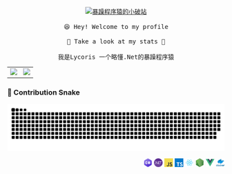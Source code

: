 <p align="center">
  <a href="//www.lycoris.cloud" target="_blank" title="暴躁程序猿的小破站" alt="暴躁程序猿的小破站"><img src="https://lycoris.cloud/upload/%E9%80%8F%E6%98%8E%E5%BA%95logo-2.png" width="60px" title="暴躁程序猿的小破站" alt="暴躁程序猿的小破站"></a>
  <br><br />
  <samp>
    😆 Hey! Welcome to my profile
    <br />
    <br />🍉 Take a look at my stats  🌱
    <br />
    <br />
    我是Lycoris 一个略懂.Net的暴躁程序猿
  </samp>
</p>

<table>
  <tbody>
    <tr>
      <td>
        <picture>
          <source media="(prefers-color-scheme: dark)" srcset="https://github-readme-stats.vercel.app/api?username=lycoris-xmin&theme=vue-dark&show_icons=true&hide_border=true">
          <source media="(prefers-color-scheme: light)" srcset="https://github-readme-stats.vercel.app/api?username=lycoris-xmin&theme=vue&show_icons=true&hide_border=true">
          <img src="https://github-readme-stats.vercel.app/api?username=lycoris-xmin&theme=vue&show_icons=true&hide_border=true">
        </picture>
      </td>
      <td>
        <picture>
          <source media="(prefers-color-scheme: dark)" srcset="https://github-readme-stats.vercel.app/api/top-langs/?username=lycoris-xmin&theme=vue-dark&layout=compact&hide_border=true">
          <source media="(prefers-color-scheme: light)" srcset="https://github-readme-stats.vercel.app/api/top-langs/?username=lycoris-xmin&theme=vue&layout=compact&hide_border=true">
          <img src="https://github-readme-stats.vercel.app/api/top-langs/?username=lycoris-xmin&theme=vue&layout=compact&hide_border=true">
        </picture>
      </td>
    </tr>
  </tbody>
</table>

### 🐍 Contribution Snake

<picture>
  <source media="(prefers-color-scheme: dark)" srcset="https://raw.githubusercontent.com/lycoris-xmin/lycoris-xmin/master/assets/github-contribution-grid-snake-dark.svg">
  <source media="(prefers-color-scheme: light)" srcset="https://raw.githubusercontent.com/lycoris-xmin/lycoris-xmin/master/assets/github-contribution-grid-snake.svg">
  <img alt="github contribution grid snake animation" src="https://raw.githubusercontent.com/lycoris-xmin/lycoris-xmin/master/assets/github-contribution-grid-snake.svg">
</picture>

<br />

<p align="right">
  <a><img height="20" alt="javascript" src="https://raw.githubusercontent.com/github/explore/80688e429a7d4ef2fca1e82350fe8e3517d3494d/topics/csharp/csharp.png"></a>
  <a><img height="20" alt="javascript" src="https://raw.githubusercontent.com/github/explore/80688e429a7d4ef2fca1e82350fe8e3517d3494d/topics/dotnet/dotnet.png"></a>
<a><img height="20" alt="javascript" src="https://raw.githubusercontent.com/github/explore/80688e429a7d4ef2fca1e82350fe8e3517d3494d/topics/javascript/javascript.png"></a>
<a><img height="20" alt="typescript" src="https://raw.githubusercontent.com/github/explore/80688e429a7d4ef2fca1e82350fe8e3517d3494d/topics/typescript/typescript.png"></a>
<a><img height="20" alt="react" src="https://raw.githubusercontent.com/github/explore/80688e429a7d4ef2fca1e82350fe8e3517d3494d/topics/react/react.png"></a>
<a><img height="20" alt="nodejs" src="https://raw.githubusercontent.com/github/explore/80688e429a7d4ef2fca1e82350fe8e3517d3494d/topics/nodejs/nodejs.png"></a> 
<a><img height="20" alt="vue" src="https://raw.githubusercontent.com/github/explore/80688e429a7d4ef2fca1e82350fe8e3517d3494d/topics/vue/vue.png"></a> 
<a><img height="20" alt="docker" src="https://raw.githubusercontent.com/github/explore/80688e429a7d4ef2fca1e82350fe8e3517d3494d/topics/docker/docker.png"></a> 
</p>
